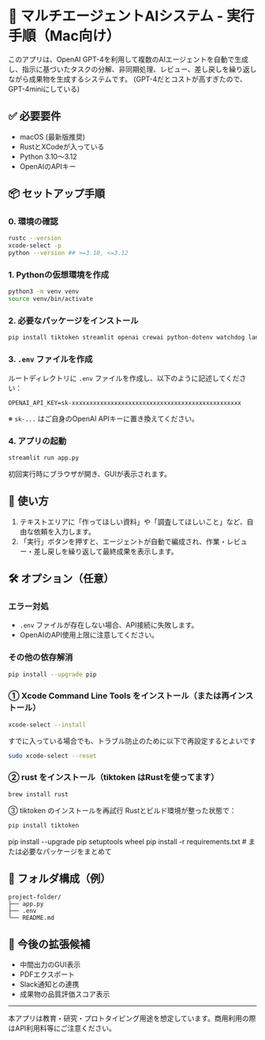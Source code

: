 # 🧠 マルチエージェントAIシステム - 実行手順（Mac向け）

このアプリは、OpenAI GPT-4を利用して複数のAIエージェントを自動で生成し、指示に基づいたタスクの分解、非同期処理、レビュー、差し戻しを繰り返しながら成果物を生成するシステムです。
(GPT-4だとコストが高すぎたので、GPT-4miniにしている)

## ✅ 必要要件
- macOS (最新版推奨)
- RustとXCodeが入っている
- Python 3.10〜3.12
- OpenAIのAPIキー

## 📦 セットアップ手順

### 0. 環境の確認
```bash
rustc --version
xcode-select -p
python --version ## >=3.10, <=3.12
```

### 1. Pythonの仮想環境を作成
```bash
python3 -m venv venv
source venv/bin/activate
```

### 2. 必要なパッケージをインストール
```bash
pip install tiktoken streamlit openai crewai python-dotenv watchdog langchain-openai faker
```

### 3. `.env` ファイルを作成
ルートディレクトリに `.env` ファイルを作成し、以下のように記述してください：

```env
OPENAI_API_KEY=sk-xxxxxxxxxxxxxxxxxxxxxxxxxxxxxxxxxxxxxxxxxxxxxxxx
```

※ `sk-...` はご自身のOpenAI APIキーに置き換えてください。

### 4. アプリの起動
```bash
streamlit run app.py
```

初回実行時にブラウザが開き、GUIが表示されます。

## 🧪 使い方
1. テキストエリアに「作ってほしい資料」や「調査してほしいこと」など、自由な依頼を入力します。
2. 「実行」ボタンを押すと、エージェントが自動で編成され、作業・レビュー・差し戻しを繰り返して最終成果を表示します。

## 🛠 オプション（任意）
### エラー対処
- `.env` ファイルが存在しない場合、API接続に失敗します。
- OpenAIのAPI使用上限に注意してください。

### その他の依存解消
```bash
pip install --upgrade pip
```

### ① Xcode Command Line Tools をインストール（または再インストール）
```bash
xcode-select --install
```
すでに入っている場合でも、トラブル防止のために以下で再設定するとよいです

```bash
sudo xcode-select --reset
```

### ② rust をインストール（tiktoken はRustを使ってます）
```bash
brew install rust
```

③ tiktoken のインストールを再試行
Rustとビルド環境が整った状態で：
```bash
pip install tiktoken
```

pip install --upgrade pip setuptools wheel
pip install -r requirements.txt  # または必要なパッケージをまとめて

## 📁 フォルダ構成（例）
```
project-folder/
├── app.py
├── .env
└── README.md
```

## 🚀 今後の拡張候補
- 中間出力のGUI表示
- PDFエクスポート
- Slack通知との連携
- 成果物の品質評価スコア表示

---

本アプリは教育・研究・プロトタイピング用途を想定しています。商用利用の際はAPI利用料等にご注意ください。

